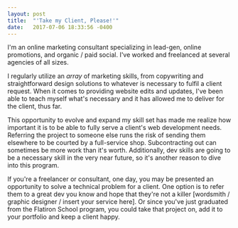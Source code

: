 ```yaml
---
layout: post
title:  "'Take my Client, Please!'"
date:   2017-07-06 18:33:56 -0400
---
```


I'm an online marketing consultant specializing in lead-gen, online promotions, and organic / paid social. I've worked and freelanced at several agencies of all sizes.

I regularly utilize an *array* of marketing skills, from copywriting and straightforward design solutions to whatever is necessary to fulfil a client request. When it comes to providing website edits and updates, I've been able to teach myself what's necessary and it has allowed me to deliver for the client, thus far.

This opportunity to evolve and expand my skill set has made me realize how important it is to be able to fully serve a client's web development needs. Referring the project to someone else runs the risk of sending them elsewhere to be courted by a full-service shop. Subcontracting out can sometimes be more work than it's worth. Additionally, dev skills are going to be a necessary skill in the very near future, so it's another reason to dive into this program. 

If you're a freelancer or consultant, one day, you may be presented an opportunity to solve a technical problem for a client. One option is to refer them to a great dev you know and hope that they're not a killer [wordsmith / graphic designer / insert your service here]. Or since you've just graduated from the Flatiron School program, you could take that project on, add it to your portfolio and keep a client happy.
